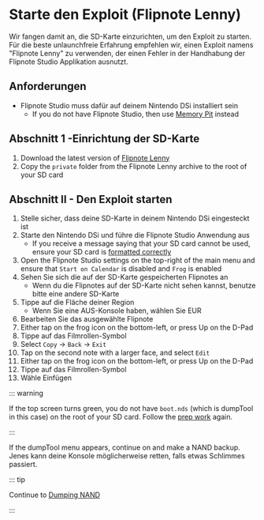 # Starte den Exploit (Flipnote Lenny)

Wir fangen damit an, die SD-Karte einzurichten, um den Exploit zu starten. Für die beste unlaunchfreie Erfahrung empfehlen wir, einen Exploit namens "Flipnote Lenny" zu verwenden, der einen Fehler in der Handhabung der Flipnote Studio Applikation ausnutzt.

## Anforderungen

- Flipnote Studio muss dafür auf deinem Nintendo DSi installiert sein
  - If you do not have Flipnote Studio, then use [Memory Pit](launching-the-exploit.html) instead

## Abschnitt 1 -Einrichtung der SD-Karte

1. Download the latest version of [Flipnote Lenny](https://davejmurphy.com/%CD%A1-%CD%9C%CA%96-%CD%A1/)
2. Copy the `private` folder from the Flipnote Lenny archive to the root of your SD card

## Abschnitt II - Den Exploit starten

1. Stelle sicher, dass deine SD-Karte in deinem Nintendo DSi eingesteckt ist
2. Starte den Nintendo DSi und führe die Flipnote Studio Anwendung aus
   - If you receive a message saying that your SD card cannot be used, ensure your SD card is [formatted correctly](sd-card-setup.html)
3. Open the Flipnote Studio settings on the top-right of the main menu and ensure that `Start on Calendar` is disabled and `Frog` is enabled
4. Sehen Sie sich die auf der SD-Karte gespeicherten Flipnotes an
   - Wenn du die Flipnotes auf der SD-Karte nicht sehen kannst, benutze bitte eine andere SD-Karte
5. Tippe auf die Fläche deiner Region
   - Wenn Sie eine AUS-Konsole haben, wählen Sie EUR
6. Bearbeiten Sie das ausgewählte Flipnote
7. Either tap on the frog icon on the bottom-left, or press Up on the D-Pad
8. Tippe auf das Filmrollen-Symbol
9. Select `Copy` -> `Back` -> `Exit`
10. Tap on the second note with a larger face, and select `Edit`
11. Either tap on the frog icon on the bottom-left, or press Up on the D-Pad
12. Tippe auf das Filmrollen-Symbol
13. Wähle Einfügen

::: warning

If the top screen turns green, you do not have `boot.nds` (which is dumpTool in this case) on the root of your SD card. Follow the [prep work](get-started.html#section-i-prep-work) again.

:::

If the dumpTool menu appears, continue on and make a NAND backup. Jenes kann deine Konsole möglicherweise retten, falls etwas Schlimmes passiert.

::: tip

Continue to [Dumping NAND](dumping-nand.html)

:::
